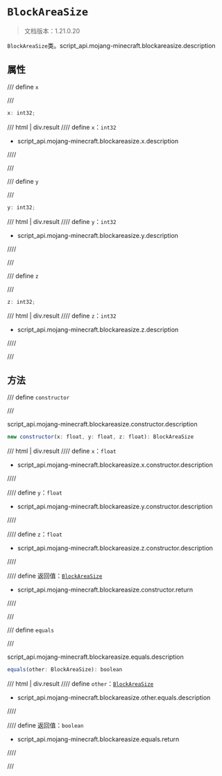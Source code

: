 # `BlockAreaSize`

> 文档版本：1.21.0.20

`BlockAreaSize`类。script_api.mojang-minecraft.blockareasize.description

## 属性

/// define
`x`


///

```js
x: int32;
```

/// html | div.result
//// define
`x`：`int32`

- script_api.mojang-minecraft.blockareasize.x.description


////

///


/// define
`y`


///

```js
y: int32;
```

/// html | div.result
//// define
`y`：`int32`

- script_api.mojang-minecraft.blockareasize.y.description


////

///


/// define
`z`


///

```js
z: int32;
```

/// html | div.result
//// define
`z`：`int32`

- script_api.mojang-minecraft.blockareasize.z.description


////

///


## 方法

/// define
`constructor`


///

script_api.mojang-minecraft.blockareasize.constructor.description

```js
new constructor(x: float, y: float, z: float): BlockAreaSize
```

/// html | div.result
//// define
`x`：`float`

- script_api.mojang-minecraft.blockareasize.x.constructor.description


////

//// define
`y`：`float`

- script_api.mojang-minecraft.blockareasize.y.constructor.description


////

//// define
`z`：`float`

- script_api.mojang-minecraft.blockareasize.z.constructor.description


////

//// define
返回值：[`BlockAreaSize`](./blockareasize.md)

- script_api.mojang-minecraft.blockareasize.constructor.return


////

///


/// define
`equals`


///

script_api.mojang-minecraft.blockareasize.equals.description

```js
equals(other: BlockAreaSize): boolean
```

/// html | div.result
//// define
`other`：[`BlockAreaSize`](./blockareasize.md)

- script_api.mojang-minecraft.blockareasize.other.equals.description


////

//// define
返回值：`boolean`

- script_api.mojang-minecraft.blockareasize.equals.return


////

///

